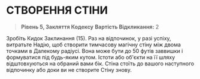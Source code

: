 ﻿# СТВОРЕННЯ СТІНИ

> **Рівень 5, Закляття Кодексу**
> **Вартість Відкликання:** 2

Зробіть Кидок Заклинання (15). Раз на відпочинок, у разі успіху, витратьте Надію, щоб створити тимчасову магічну стіну між двома точками в Далекому радіусі. Вона може бути до 50 футів заввишки і формуватися під будь-яким кутом. Істоти або об'єкти на її шляху відштовхуються на обраний вами бік. Стіна стоїть до вашого наступного відпочинку або доки ви не створите Стіну знову.